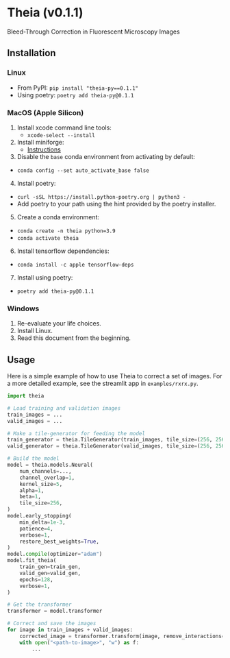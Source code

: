 # Theia (v0.1.1)

Bleed-Through Correction in Fluorescent Microscopy Images

## Installation

### Linux

- From PyPI: `pip install "theia-py==0.1.1"`
- Using poetry: `poetry add theia-py@0.1.1`

### MacOS (Apple Silicon)

1. Install xcode command line tools:
   - `xcode-select --install`
2. Install miniforge:
   - [Instructions](https://github.com/conda-forge/miniforge)
3. Disable the `base` conda environment from activating by default:
  - `conda config --set auto_activate_base false`
4. Install poetry:
  - `curl -sSL https://install.python-poetry.org | python3 -`
  - Add poetry to your path using the hint provided by the poetry installer.
5. Create a conda environment:
  - `conda create -n theia python=3.9`
  - `conda activate theia`
6. Install tensorflow dependencies:
  - `conda install -c apple tensorflow-deps`
7. Install using poetry:
  - `poetry add theia-py@0.1.1`

### Windows

1. Re-evaluate your life choices.
2. Install Linux.
3. Read this document from the beginning.

## Usage

Here is a simple example of how to use Theia to correct a set of images.
For a more detailed example, see the streamlit app in `examples/rxrx.py`.

```python
import theia

# Load training and validation images
train_images = ...
valid_images = ...

# Make a tile-generator for feeding the model
train_generator = theia.TileGenerator(train_images, tile_size=(256, 256), normalize=False)
valid_generator = theia.TileGenerator(valid_images, tile_size=(256, 256), normalize=False)

# Build the model
model = theia.models.Neural(
    num_channels=...,
    channel_overlap=1,
    kernel_size=5,
    alpha=1,
    beta=1,
    tile_size=256,
)
model.early_stopping(
    min_delta=1e-3,
    patience=4,
    verbose=1,
    restore_best_weights=True,
)
model.compile(optimizer="adam")
model.fit_theia(
    train_gen=train_gen,
    valid_gen=valid_gen,
    epochs=128,
    verbose=1,
)

# Get the transformer
transformer = model.transformer

# Correct and save the images
for image in train_images + valid_images:
    corrected_image = transformer.transform(image, remove_interactions=True)
    with open("<path-to-image>", "w") as f:
        ...
```
